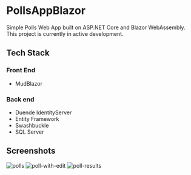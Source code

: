 # PollsAppBlazor

Simple Polls Web App built on ASP.NET Core and Blazor WebAssembly. This project is currently in active development.

## Tech Stack

### Front End
* MudBlazor

### Back end
* Duende IdentityServer
* Entity Framework
* Swashbuckle
* SQL Server

## Screenshots
![polls](https://github.com/romandykyi/PollsAppBlazor/assets/94003504/372b084a-f3b0-423d-b6d0-b796c2c08d3a)
![poll-with-edit](https://github.com/romandykyi/PollsAppBlazor/assets/94003504/e2e9543b-1ef6-4574-84f3-c45769760e17)
![poll-results](https://github.com/romandykyi/PollsAppBlazor/assets/94003504/18b410f7-9f68-4517-9fe3-f5386d31845c)
